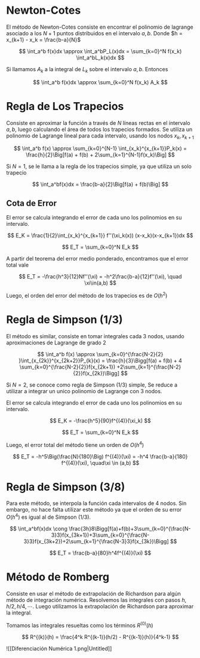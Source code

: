 # Newton-Cotes

El método de Newton-Cotes consiste en encontrar el polinomio de lagrange asociado a los $N+1$ puntos distribuidos en el intervalo $a,b$. Donde $h = x_{k+1} - x_k = \frac{b-a}{N}$

$$
\int_a^b f(x)dx \approx \int_a^bP_L(x)dx = \sum_{k=0}^N f(x_k) \int_a^bL_k(x)dx
$$

Si llamamos $A_k$ a la integral de $L_k$ sobre el intervalo $a,b$. Entonces

$$
\int_a^b f(x)dx \approx  \sum_{k=0}^N f(x_k) A_k
$$

# Regla de Los Trapecios

Consiste en aproximar la función a través de $N$ líneas rectas en el intervalo $a,b$, luego calculando el área de todos los trapecios formados. Se utiliza un polinomio de Lagrange lineal para cada intervalo, usando los nodos $x_k, x_{k+1}$

$$
\int_a^b f(x) \approx \sum_{k=0}^{N-1} \int_{x_k}^{x_{k+1}}P_k(x) = \frac{h}{2}\Big[f(a) + f(b) + 2\sum_{k=1}^{N-1}f(x_k)\Big]
$$

Si $N=1$, se le llama a la regla de los trapecios simple, ya que utiliza un solo trapecio

$$
\int_a^bf(x)dx = \frac{b-a}{2}\Big[f(a) + f(b)\Big]
$$

## Cota de Error

El error se calcula integrando el error de cada uno los polinomios en su intervalo. 

$$
E_K = \frac{1}{2}\int_{x_k}^{x_{k+1}} f''(\xi_k(x)) (x-x_k)(x-x_{k+1})dx
$$

$$
E_T = \sum_{k=0}^N E_k
$$

A partir del teorema del error medio ponderado, encontramos que el error total vale

$$
E_T = -\frac{h^3}{12}Nf''(\xi) = -h^2\frac{b-a}{12}f''(\xi), \quad \xi\in(a,b)
$$

Luego, el orden del error del método de los trapecios es de $O(h^2)$

# Regla de Simpson (1/3)

El método es similar, consiste en tomar integrales cada $3$ nodos, usando aproximaciones de Lagrange de grado $2$

$$
\int_a^b f(x) \approx \sum_{k=0}^{\frac{N-2}{2} }\int_{x_{2k}}^{x_{2k+2}}P_{k}(x) = \frac{h}{3}\Bigg[f(a) + f(b) + 4 \sum_{k=0}^{\frac{N-2}{2}}f(x_{2k+1}) +2\sum_{k=1}^{\frac{N-2}{2}}f(x_{2k})\Bigg]
$$

Si $N=2$, se conoce como regla de Simpson (1/3) simple, Se reduce a utilizar a integrar un unico polinomio de Lagrange con 3 nodos.

El error se calcula integrando el error de cada uno los polinomios en su intervalo.

$$
E_K = -\frac{h^5}{90}f^{(4)}(\xi_k)
$$

$$
E_T = \sum_{k=0}^N E_k
$$

Luego, el error total del método tiene un orden de $O(h^4)$

$$
E_T = -h^5\Big(\frac{N}{180}\Big) f^{(4)}(\xi) = -h^4 \frac{b-a}{180} f^{(4)}(\xi), \quad\xi \in (a,b)
$$

# Regla de Simpson (3/8)

Para este método, se interpola la función cada intervalos de $4$ nodos. Sin embargo, no hace falta utilizar este método ya que el orden de su error $O(h^4)$ es igual al de Simpson (1/3). 

$$
\int_a^bf(x)dx \cong \frac{3h}8\Bigg[f(a)+f(b)+3\sum_{k=0}^{\frac{N-3}3}f(x_{3k+1})+3\sum_{k=0}^{\frac{N-3}3}f(x_{3k+2})+2\sum_{k=1}^{\frac{N-3}3}f(x_{3k})\Bigg]
$$

$$
E_T = \frac{b-a}{80}h^4f^{(4)}(\xi)
$$

# Método de Romberg

Consiste en usar el método de extrapolación de Richardson para algún método de integración numérica. Resolvemos las integrales con pasos $h, h/2, h/4, \cdots$. Luego utilizamos la extrapolación de Richardson para aproximar la integral.

Tomamos las integrales resueltas como los términos $R^{(0)}(h)$

$$
R^{(k)}(h) = \frac{4^k R^{(k-1)}(h/2) - R^{(k-1)}(h)}{4^k-1}
$$

![[Diferenciación Numérica 1.png|Untitled]]